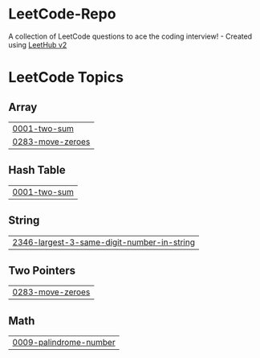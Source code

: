 # LeetCode-Repo
A collection of LeetCode questions to ace the coding interview! - Created using [LeetHub v2](https://github.com/arunbhardwaj/LeetHub-2.0)

<!---LeetCode Topics Start-->
# LeetCode Topics
## Array
|  |
| ------- |
| [0001-two-sum](https://github.com/NafihMT/LeetCode-Repo/tree/master/0001-two-sum) |
| [0283-move-zeroes](https://github.com/NafihMT/LeetCode-Repo/tree/master/0283-move-zeroes) |
## Hash Table
|  |
| ------- |
| [0001-two-sum](https://github.com/NafihMT/LeetCode-Repo/tree/master/0001-two-sum) |
## String
|  |
| ------- |
| [2346-largest-3-same-digit-number-in-string](https://github.com/NafihMT/LeetCode-Repo/tree/master/2346-largest-3-same-digit-number-in-string) |
## Two Pointers
|  |
| ------- |
| [0283-move-zeroes](https://github.com/NafihMT/LeetCode-Repo/tree/master/0283-move-zeroes) |
## Math
|  |
| ------- |
| [0009-palindrome-number](https://github.com/NafihMT/LeetCode-Repo/tree/master/0009-palindrome-number) |
<!---LeetCode Topics End-->
